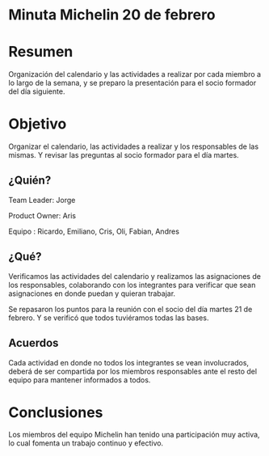 # Minuta Michelin 20 de febrero

# Resumen

Organización del calendario y las actividades a realizar por cada miembro a lo largo de la semana, y se preparo la presentación para el socio formador del día siguiente.

# Objetivo

Organizar el calendario, las actividades a realizar y los responsables de las mismas. Y revisar las preguntas al socio formador para el día martes.

## ¿Quién?

Team Leader: Jorge

Product Owner: Aris

Equipo : Ricardo, Emiliano, Cris, Oli, Fabian, Andres

## ¿Qué?

Verificamos las actividades del calendario y realizamos las asignaciones de los responsables, colaborando con los integrantes para verificar que sean asignaciones en donde puedan y quieran trabajar.

Se repasaron los puntos para la reunión con el socio del día martes 21 de febrero. Y se verificó que todos tuviéramos todas las bases.

## Acuerdos

Cada actividad en donde no todos los integrantes se vean involucrados, deberá de ser compartida por los miembros responsables ante el resto del equipo para mantener informados a todos.

# Conclusiones

Los miembros del equipo Michelin han tenido una participación muy activa, lo cual fomenta un trabajo continuo y efectivo.
